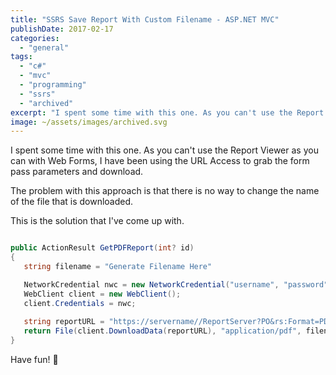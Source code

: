 ```yaml
---
title: "SSRS Save Report With Custom Filename - ASP.NET MVC"
publishDate: 2017-02-17
categories: 
  - "general"
tags: 
  - "c#"
  - "mvc"
  - "programming"
  - "ssrs"
  - "archived"
excerpt: "I spent some time with this one. As you can't use the Report Viewer as you can with Web Forms, I have been using the URL Access to grab the form pass parameters and download."
image: ~/assets/images/archived.svg
---
```


I spent some time with this one. As you can't use the Report Viewer as you can with Web Forms, I have been using the URL Access to grab the form pass parameters and download.

The problem with this approach is that there is no way to change the name of the file that is downloaded.

This is the solution that I've come up with.

```c#

public ActionResult GetPDFReport(int? id)
{
   string filename = "Generate Filename Here"

   NetworkCredential nwc = new NetworkCredential("username", "password");
   WebClient client = new WebClient();
   client.Credentials = nwc;
            
   string reportURL = "https://servername//ReportServer?PO&rs:Format=PDF&rs:ClearSession=true&Param1=" + id;
   return File(client.DownloadData(reportURL), "application/pdf", filename);
}
```

Have fun! 🙂
